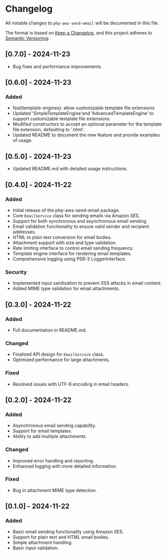 # Changelog

All notable changes to `php-aws-send-email` will be documented in this file.

The format is based on [Keep a Changelog](https://keepachangelog.com/en/1.0.0/),
and this project adheres to [Semantic Versioning](https://semver.org/spec/v2.0.0.html).

## [0.7.0] - 2024-11-23

- Bug fixes and performance improvements.

## [0.6.0] - 2024-11-23

### Added
- feat(template-engines): allow customizable template file extensions
- Updated 'SimpleTemplateEngine'and 'AdvancedTemplateEngine' to support customizable template file extensions.
- Modified constructors to accept an optional parameter for the template file extension, defaulting to '.html'.
- Updated README to document the new feature and provide examples of usage.

## [0.5.0] - 2024-11-23
- Updated README.md with detailed usage instructions.

## [0.4.0] - 2024-11-22

### Added
- Initial release of the php-aws-send-email package.
- Core `EmailService` class for sending emails via Amazon SES.
- Support for both synchronous and asynchronous email sending.
- Email validation functionality to ensure valid sender and recipient addresses.
- HTML to plain text conversion for email bodies.
- Attachment support with size and type validation.
- Rate limiting interface to control email sending frequency.
- Template engine interface for rendering email templates.
- Comprehensive logging using PSR-3 LoggerInterface.

### Security
- Implemented input sanitization to prevent XSS attacks in email content.
- Added MIME type validation for email attachments.

## [0.3.0] - 2024-11-22

### Added
- Full documentation in README.md.

### Changed
- Finalized API design for `EmailService` class.
- Optimized performance for large attachments.

### Fixed
- Resolved issues with UTF-8 encoding in email headers.

## [0.2.0] - 2024-11-22

### Added
- Asynchronous email sending capability.
- Support for email templates.
- Ability to add multiple attachments.

### Changed
- Improved error handling and reporting.
- Enhanced logging with more detailed information.

### Fixed
- Bug in attachment MIME type detection.

## [0.1.0] - 2024-11-22

### Added
- Basic email sending functionality using Amazon SES.
- Support for plain text and HTML email bodies.
- Simple attachment handling.
- Basic input validation.